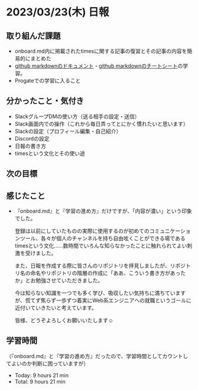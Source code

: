 # 2023/03/23(木) 日報
## 取り組んだ課題
- onboard.md内に掲載されたtimesに関する記事の復習とその記事の内容を簡易的にまとめた
- [github markdownのドキュメント](https://docs.github.com/ja/get-started/writing-on-github/getting-started-with-writing-and-formatting-on-github/basic-writing-and-formatting-syntax)・[github markdownのチートシート](https://gist.github.com/mignonstyle/083c9e1651d7734f84c99b8cf49d57fa)の学習。
- Progateでの学習に入ること


## 分かったこと・気付き
- SlackグループDMの使い方（送る相手の設定・送信）
- Slack画面内での操作（これから毎日弄ってとにかく慣れたいと思います）
- Slackの設定（プロフィール編集・自己紹介）
- Discordの設定
- 日報の書き方
- timesという文化とその使い途

## 次の目標

## 感じたこと
- 『onboard.md』と『学習の進め方』だけですが、「内容が濃い」という印象でした。

  登録は以前にしていたものの実際に使用するのが初めてのコミュニケーションツール、各々が個人のチャンネルを持ち自由呟くことができる場であるtimesという文化......数時間でいろんな知らなかったことに触れられてよい刺激を受けました。
  
  また、日報を作成する際に皆さんのリポジトリを拝見しましたが、リポジトリ名の命名やリポジトリの階層の作成に「ああ、こういう書き方があったか」とお勉強させていただきました。
  
  今は知らない知識を一つでも多く学び、吸収したい気持ちに満ちていますが、慌てず焦らず一歩ずつ着実にWeb系エンジニアへの就職というゴールに近付いていきたいと考えています。
  
  皆様、どうぞよろしくお願いいたします☺️
  
## 学習時間
（『onboard.md』と『学習の進め方』だったので、学習時間としてカウントしてよいのか判断に困っていますが）
- Today: 9 hours 21 min
- Total: 9 hours 21 min
